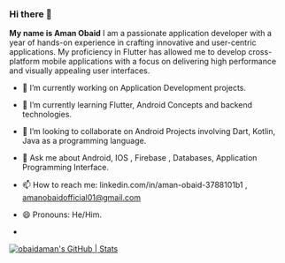### Hi there 👋


**My name is Aman Obaid** I am a passionate application developer with a year of hands-on experience in crafting innovative and user-centric applications.
My proficiency in Flutter has allowed me to develop cross-platform mobile applications with a focus on delivering high performance and visually appealing user interfaces.



- 🔭 I’m currently working on Application Development projects.
 
- 🌱 I’m currently learning Flutter, Android Concepts and backend technologies.
- 👯 I’m looking to collaborate on Android Projects involving Dart, Kotlin, Java as a programming language.
- 💬 Ask me about  Android, IOS , Firebase , Databases, Application Programming Interface.
- 📫 How to reach me: linkedin.com/in/aman-obaid-3788101b1 , amanobaidofficial01@gmail.com
- 😄 Pronouns: He/Him.
-  

[![obaidaman's GitHub | Stats](https://stats.quine.sh/obaidaman/github?theme=light)](https://quine.sh)
